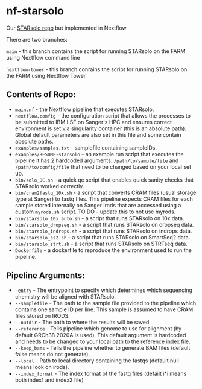 # nf-starsolo
Our [STARsolo repo](https://github.com/cellgeni/STARsolo) but implemented in Nextflow

There are two branches:

`main` - this branch contains the script for running STARsolo on the FARM using Nextflow command line

`nextflow-tower` - this branch conrains the script for running STARsolo on the FARM using Nextflow Tower

## Contents of Repo:
* `main.nf` - the Nextflow pipeline that executes STARsolo.
* `nextflow.config` - the configuration script that allows the processes to be submitted to IBM LSF on Sanger's HPC and ensures correct environment is set via singularity container (this is an absolute path). Global default parameters are also set in this file and some contain absolute paths.
* `examples/samples.txt` - samplefile containing sampleIDs.
* `examples/RESUME-starsolo` - an example run script that executes the pipeline it has 2 hardcoded arguments: `/path/to/sample/file` and `/path/to/config/file` that need to be changed based on your local set up.
* `bin/solo_QC.sh` - a quick qc script that enables quick sanity checks that STARsolo worked correctly.
* `bin/cram2fastq_10x.sh` - a script that converts CRAM files (usual storage type at Sanger) to fastq files. This pipeline expects CRAM files for each sample stored internally on Sanger irods that are accessed using a custom `myrods.sh` script. TO DO - update this to not use myrods.
* `bin/starsolo_10x_auto.sh` - a script that runs STARsolo on 10x data.
* `bin/starsolo_dropseq.sh` - a script that runs STARsolo on dropseq data.
* `bin/starsolo_indrops.sh` - a script that runs STARsolo on indrops data.
* `bin/starsolo_ss2.sh` - a script that runs STARsolo on SmartSeq2 data.
* `bin/starsolo_strt.sh` - a script that runs STARsolo on STRTseq data.
* `Dockerfile` - a dockerfile to reproduce the environment used to run the pipeline.

## Pipeline Arguments:
* `-entry` - The entrypoint to specify which determines which sequencing chemistry will be aligned with STARsolo. 
* `--samplefile` - The path to the sample file provided to the pipeline which contains one sample ID per line. This sample is assumed to have CRAM files stored on IRODS.
* `--outdir` - The path to where the results will be saved.
* `--reference` - Tells pipeline which genome to use for alignment (by default GRCh38 2020A is used). This default argument is hardcoded and needs to be changed to your local path to the reference index file. 
* `--keep_bams` - Tells the pipeline whether to generate BAM files (default false means do not generate).
* `--local` - Path to local directory containing the fastqs (default null means look on irods).
* `--index_format` - The index format of the fastq files (defailt i*i means both index1 and index2 file)
